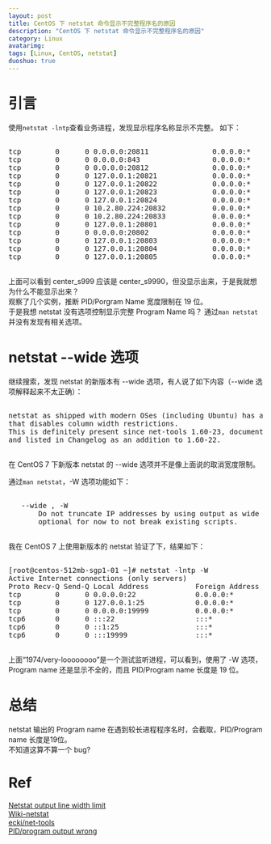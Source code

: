 ```yaml
---
layout: post
title: CentOS 下 netstat 命令显示不完整程序名的原因
description: "CentOS 下 netstat 命令显示不完整程序名的原因"
category: Linux
avatarimg:
tags: [Linux, CentOS, netstat]
duoshuo: true
---
```


# 引言

使用`netstat -lntp`查看业务进程，发现显示程序名称显示不完整。
如下：

<pre>

tcp        0      0 0.0.0.0:20811               0.0.0.0:*                   LISTEN      15459/./gate_s9990  
tcp        0      0 0.0.0.0:843                 0.0.0.0:*                   LISTEN      15431/./flash_s9990 
tcp        0      0 0.0.0.0:20812               0.0.0.0:*                   LISTEN      15481/./gate_s9990  
tcp        0      0 127.0.0.1:20821             0.0.0.0:*                   LISTEN      15438/./game_s9990  
tcp        0      0 127.0.0.1:20822             0.0.0.0:*                   LISTEN      15442/./game_s9990  
tcp        0      0 127.0.0.1:20823             0.0.0.0:*                   LISTEN      15446/./game_s9990  
tcp        0      0 127.0.0.1:20824             0.0.0.0:*                   LISTEN      15450/./game_s9990  
tcp        0      0 10.2.80.224:20832           0.0.0.0:*                   LISTEN      15434/./center_s999 
tcp        0      0 10.2.80.224:20833           0.0.0.0:*                   LISTEN      15434/./center_s999 
tcp        0      0 127.0.0.1:20801             0.0.0.0:*                   LISTEN      15434/./center_s999 
tcp        0      0 0.0.0.0:20802               0.0.0.0:*                   LISTEN      15434/./center_s999 
tcp        0      0 127.0.0.1:20803             0.0.0.0:*                   LISTEN      15434/./center_s999 
tcp        0      0 127.0.0.1:20804             0.0.0.0:*                   LISTEN      15434/./center_s999 
tcp        0      0 127.0.0.1:20805             0.0.0.0:*                   LISTEN      15434/./center_s999 

</pre>

上面可以看到 center_s999 应该是 center_s9990，但没显示出来，于是我就想为什么不能显示出来？  
观察了几个实例，推断 PID/Porgram Name 宽度限制在 19 位。  
于是我想 netstat 没有选项控制显示完整 Program Name 吗？ 通过`man netstat`并没有发现有相关选项。

# netstat --wide 选项

继续搜索，发现 netstat 的新版本有 --wide 选项，有人说了如下内容（--wide 选项解释起来不太正确）：

<pre>

netstat as shipped with modern OSes (including Ubuntu) has a -W (--wide) switch 
that disables column width restrictions. 
This is definitely present since net-tools 1.60-23, documented in netstat(8), 
and listed in Changelog as an addition to 1.60-22.

</pre>

在 CentOS 7 下新版本 netstat 的 --wide 选项并不是像上面说的取消宽度限制。  

通过`man netstat`，-W 选项功能如下：

<pre>

   --wide , -W
       Do not truncate IP addresses by using output as wide as needed. This is
       optional for now to not break existing scripts.

</pre>

我在 CentOS 7 上使用新版本的 netstat 验证了下，结果如下：

<pre>

[root@centos-512mb-sgp1-01 ~]# netstat -lntp -W
Active Internet connections (only servers)
Proto Recv-Q Send-Q Local Address           Foreign Address         State       PID/Program name    
tcp        0      0 0.0.0.0:22              0.0.0.0:*               LISTEN      695/sshd            
tcp        0      0 127.0.0.1:25            0.0.0.0:*               LISTEN      915/master          
tcp        0      0 0.0.0.0:19999           0.0.0.0:*               LISTEN      1974/very-loooooooo 
tcp6       0      0 :::22                   :::*                    LISTEN      695/sshd            
tcp6       0      0 ::1:25                  :::*                    LISTEN      915/master          
tcp6       0      0 :::19999                :::*                    LISTEN      1974/very-loooooooo 

</pre>

上面“1974/very-loooooooo”是一个测试监听进程，可以看到，使用了 -W 选项，Program name 还是显示不全的，而且 PID/Program name 长度是 19 位。

# 总结

netstat 输出的 Program name 在遇到较长进程程序名时，会截取，PID/Program name 长度是19位。  
不知道这算不算一个 bug?

# Ref
[Netstat output line width limit](http://unix.stackexchange.com/questions/212096/netstat-output-line-width-limit)  
[Wiki-netstat](https://en.wikipedia.org/wiki/Netstat)  
[ecki/net-tools](https://github.com/ecki/net-tools)  
[PID/program output wrong](http://sourceforge.net/p/net-tools/bugs/10/)  

